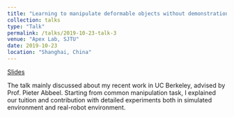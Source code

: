 ```yaml
---
title: "Learning to manipulate deformable objects without demonstrations"
collection: talks
type: "Talk"
permalink: /talks/2019-10-23-talk-3
venue: "Apex Lab, SJTU"
date: 2019-10-23
location: "Shanghai, China"
---
```


[Slides](https://drive.google.com/file/d/17GZypbMsfPh5OFKvpWBUC07-svWAhisX/view?usp=sharing)

The talk mainly discussed about my recent work in UC Berkeley, advised by Prof. Pieter Abbeel. Starting from common manipulation task, I explained our tuition and contribution with detailed experiments both in simulated environment and real-robot environment.
